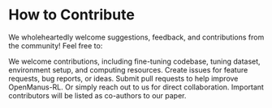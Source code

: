 # How to Contribute

We wholeheartedly welcome suggestions, feedback, and contributions from the community! Feel free to:

We welcome contributions, including fine-tuning codebase, tuning dataset, environment setup, and computing resources. Create issues for feature requests, bug reports, or ideas. Submit pull requests to help improve OpenManus-RL. Or simply reach out to us for direct collaboration. Important contributors will be listed as co-authors to our paper.

